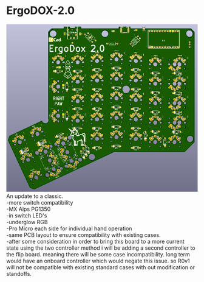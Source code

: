 # ErgoDOX-2.0
![alt text](https://github.com/se7en9057/ErgoDOX-2.0/blob/master/ErgoDox2.0.png) 
An update to a classic. <br />
-more switch compatibility<br />
  -MX Alps PG1350<br />
-in switch LED's<br />
-underglow RGB<br />
-Pro Micro each side for individual hand operation<br />
-same PCB layout to ensure compatibility with existing cases. <br />
  -after some consideration in order to bring this board to a more current state using the two controller method i will be adding a second controller to the flip board. meaning there will be some case incompatibility. long term would have an onboard controller which would negate this issue. so R0v1 will not be compatible with existing standard cases with out modification or standoffs.<br />
